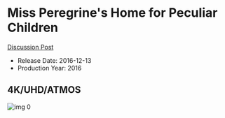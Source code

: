# Miss Peregrine's Home for Peculiar Children

[Discussion Post](https://www.avsforum.com/threads/bass-eq-for-filtered-movies.2995212/post-56926018)

* Release Date: 2016-12-13
* Production Year: 2016

## 4K/UHD/ATMOS

![img 0](https://i.imgur.com/kLxiynR.jpg)

